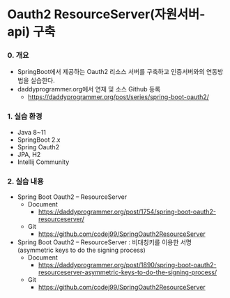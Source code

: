 # Oauth2 ResourceServer(자원서버-api) 구축

### 0. 개요
- SpringBoot에서 제공하는 Oauth2 리소스 서버를 구축하고 인증서버와의 연동방법을 실습한다.
- daddyprogrammer.org에서 연재 및 소스 Github 등록
    - https://daddyprogrammer.org/post/series/spring-boot-oauth2/
    
### 1. 실습 환경
- Java 8~11
- SpringBoot 2.x
- Spring Oauth2
- JPA, H2
- Intellij Community

### 2. 실습 내용
- Spring Boot Oauth2 – ResourceServer
    - Document
        - https://daddyprogrammer.org/post/1754/spring-boot-oauth2-resourceserver/
    - Git
        - https://github.com/codej99/SpringOauth2ResourceServer
- Spring Boot Oauth2 – ResourceServer : 비대칭키를 이용한 서명(asymmetric keys to do the signing process)
    - Document
        - https://daddyprogrammer.org/post/1890/spring-boot-oauth2-resourceserver-asymmetric-keys-to-do-the-signing-process/
    - Git
        - https://github.com/codej99/SpringOauth2ResourceServer
